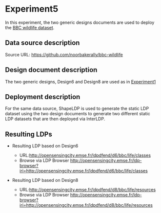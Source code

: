 # Experiment5
In this experiment, the two generic designs documents are used to deploy the [BBC wildlife dataset](https://github.com/noorbakerally/bbc-wildlife).

## Data source description
Source URL: https://github.com/noorbakerally/bbc-wildlife

## Design document description
The two generic designs, Design6 and Design8 are used as in [Experiment1](https://stackedit.io/viewer#!url=https://raw.githubusercontent.com/noorbakerally/LDPDatasetExamples/master/experiment1.md)

## Deployment description
For the same data source, ShapeLDP is used to generate the static LDP dataset using the two design documents  to generate two different static LDP datasets that are then deployed via InterLDP. 

## Resulting LDPs
- Resulting LDP based on Design6
	- URL:http://opensensingcity.emse.fr/ldpdfend/d6/bbc/life/classes
	- Browse via LDP Browser http://opensensingcity.emse.fr/ldp-browser?iri=http://opensensingcity.emse.fr/ldpdfend/d6/bbc/life/classes
	
- Resulting LDP based on Design8
	- URL:http://opensensingcity.emse.fr/ldpdfend/d8/bbc/life/resources
	- Browse via LDP Browser http://opensensingcity.emse.fr/ldp-browser?iri=http://opensensingcity.emse.fr/ldpdfend/d8/bbc/life/resources
